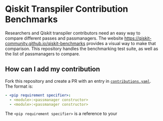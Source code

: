 # Qiskit Transpiler Contribution Benchmarks

Researchers and Qiskit transpiler contributors need an easy way to compare different passes and passmanagers. The website https://qiskit-community.github.io/qiskit-benchmarks provides a visual way to make that comparison. This repository handles the benchmarking test suite, as well as the list of passmanagers to compare. 

## How can I add my contribution

Fork this repository and create a PR with an entry in [`contributions.yaml`](https://github.com/qiskit-community/qiskit-benchmarks/blob/master/contributions.yaml). The format is:

```yaml
- <pip requirement specifier>:
  - <module>:<passmanager constructor>
  - <module>:<passmanager constructor>
```

The `<pip requirement specifier>` is a reference to your 